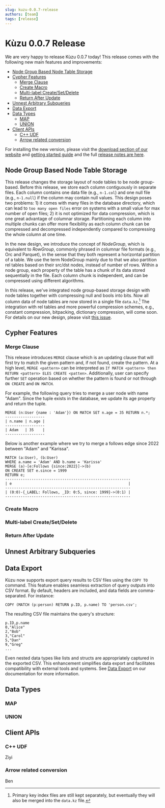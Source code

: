 ```yaml
---
slug: kuzu-0.0.7-release
authors: [team]
tags: [release]
---
```


# Kùzu 0.0.7 Release <!-- omit from toc -->
We are very happy to release Kùzu 0.0.7 today! This release comes with the following new main features and improvements: 

- [Node Group Based Node Table Storage](#node-group-based-node-table-storage)
- [Cypher Features](#cypher-features)
  - [Merge Clause](#merge-clause)
  - [Create Macro](#create-macro)
  - [Multi-label Create/Set/Delete](#multi-label-createsetdelete)
  - [Return After Update](#return-after-update)
- [Unnest Arbitrary Subqueries](#unnest-arbitrary-subqueries)
- [Data Export](#data-export)
- [Data Types](#data-types)
  - [MAP](#map)
  - [UNION](#union)
- [Client APIs](#client-apis)
  - [C++ UDF](#c-udf)
  - [Arrow related conversion](#arrow-related-conversion)

<!--truncate-->

For installing the new version, 
please visit the [download section of our website](https://kuzudb.com/#download) 
and [getting started guide](https://kuzudb.com/docusaurus/getting-started/) and the full
[release notes are here](https://github.com/kuzudb/kuzu/releases). 

## Node Group Based Node Table Storage
This release changes the storage layout of node tables to be node group-based.
Before this release, we store each column contiguously in separate files.
Each column contains one data file (e.g., `n-1.col`) and one null file (e.g., `n-1.null`) if the column may contain null values.
This design poses two problems: 1) it comes with many files in the database directory, which can lead to `too many open files` error on systems with a small value for max number of open files; 2) it is not optimized for data compression, which is one great advantage of columnar storage. Partitioning each column into multiple chunks can offer more flexibility as each column chunk can be compressed and decompressed independently compared to compressing the whole column at one time.

In the new design, we introduce the concept of *NodeGroup*, which is equivalent to *RowGroup*, commonly phrased in columnar file formats (e.g., Orc and Parquet), in the sense that they both represent a horizontal partition of a table. We use the term NodeGroup mainly due to that we also partition rel tables based on their src/dst nodes, instead of number of rows.
Within a node group, each property of the table has a chunk of its data stored sequentially in the file. Each column chunk is independent, and can be compressed using different algorithms.

In this release, we've integrated node group-based storage design with node tables together with compressing null and bools into bits.
Now all column data of node tables are now stored in a single file `data.kz`.[^1]
The integration with rel tables and more powerful compression schemes, e.g., constant compression, bitpacking, dictionary compression, will come soon.
For details on our new design, please visit [this issue](https://github.com/kuzudb/kuzu/issues/1474).

[^1]: Primary key index files are still kept separately, but eventually they will also be merged into the `data.kz` file.

## Cypher Features

### Merge Clause
This release introduces `MERGE` clause which is an updating clause that will first try to match the given pattern and, if not found, create the pattern. At a high level, `MERGE <pattern>` can be interpreted as `If MATCH <pattern> then RETURN <pattern> ELES CREATE <patten>`. Additionally, user can specify further `SET` operation based on whether the pattern is found or not through `ON CREATE` and `ON MATCH`.

For example, the following query tries to merge a user node with name "Adam". Since the tuple exists in the database, we update its age property and return the tuple.
```
MERGE (n:User {name : 'Adam'}) ON MATCH SET n.age = 35 RETURN n.*;
------------------
| n.name | n.age |
------------------
| Adam   | 35    |
------------------
```
Below is another example where we try to merge a follows edge since 2022 between "Adam" and "Karissa".
```
MATCH (a:User), (b:User) 
WHERE a.name = 'Adam' AND b.name = 'Karissa' 
MERGE (a)-[e:Follows {since:2022}]->(b) 
ON CREATE SET e.since = 1999
RETURN e;
---------------------------------------------------------
| e                                                     |
---------------------------------------------------------
| (0:0)-{_LABEL: Follows, _ID: 0:5, since: 1999}->(0:1) |
---------------------------------------------------------
```

### Create Macro 

### Multi-label Create/Set/Delete

### Return After Update

## Unnest Arbitrary Subqueries

## Data Export
Kùzu now supports export query results to CSV files using the `COPY TO` command. This feature enables seamless extraction of query outputs into CSV format. By default, headers are included, and data fields are comma-separated. For instance:

```
COPY (MATCH (p:person) RETURN p.ID, p.name) TO 'person.csv';
```

The resulting CSV file maintains the query's structure:

```
p.ID,p.name
0,"Alice"
2,"Bob"
3,"Carol"
5,"Dan"
9,"Greg"
...
```

Even nested data types like lists and structs are appropriately captured in the exported CSV. This enhancement simplifies data export and facilitates compatibility with external tools and systems. See [Data Export](../data-export/) on our documentation for more information.
## Data Types

### MAP

### UNION

## Client APIs

### C++ UDF
Ziyi

### Arrow related conversion
Ben
